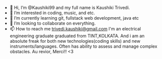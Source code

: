 - 👋 Hi, I’m @Kaushiki99 and my full name is Kaushiki Trivedi.
- 👀 I’m interested in coding, music, and etc.
- 🌱 I’m currently learning git, fullstack web development, java etc
- 💞️ I’m looking to collaborate on everything.
- 📫 How to reach me trivedi.kaushiki@gmail.com
I'm an electrical engineering graduate graduated from TINT,KOLKATA. And i am an absolute freak for both new technologies(coding skills) and new instruments/languages. Often has ability to assess and manage complex obstacles.
Au revior, Merci!! <3
<!---
Kaushiki99/Kaushiki99 is a ✨ special ✨ repository because its `README.md` (this file) appears on your GitHub profile.
You can click the Preview link to take a look at your changes.
--->
